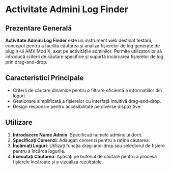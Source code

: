 # Activitate Admini Log Finder

## Prezentare Generală

**Activitate Admini Log Finder** este un instrument web destinat testării, conceput pentru a facilita căutarea și analiza fișierelor de log generate de plugin-ul AMX Mod X, axat pe activitățile adminilor. Permite utilizatorilor să introducă criterii de căutare specifice și suportă încărcarea fișierelor de log prin drag-and-drop.

## Caracteristici Principale

- Criterii de căutare dinamice pentru o filtrare eficientă a informațiilor din loguri.
- Gestionare simplificată a fișierelor cu interfață intuitivă drag-and-drop.
- Design responsiv pentru accesibilitate pe diverse dispozitive.

## Utilizare

1. **Introducere Nume Admin**: Specificați numele adminului dorit.
2. **Specificați Comenzi**: Adăugați comenzi pentru a rafina căutarea.
3. **Încărcați Loguri**: Utilizați funcția drag-and-drop sau selectorul de fișiere pentru a încărca logurile.
4. **Executați Căutarea**: Apăsați pe butonul de căutare pentru a procesa fișierele încărcate și a vizualiza rezultatele.
